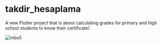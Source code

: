 # takdir_hesaplama

A new Flutter project that is about calculating grades for primary and high school students to know their certificate!.

![mbs5](https://user-images.githubusercontent.com/93447954/221616221-6cb7df8c-c60c-4d04-bca1-915828b52eec.jpg)
